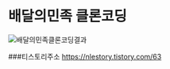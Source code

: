 # 배달의민족 클론코딩



![배달의민족클론코딩결과](https://user-images.githubusercontent.com/74815957/177373846-6c56ba21-a84c-4af5-99f3-c185b3479955.png)





###티스토리주소
https://nlestory.tistory.com/63


